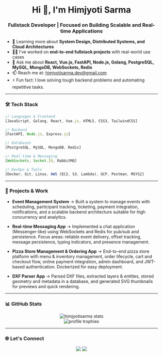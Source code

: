 <h1 align="center">Hi 👋, I'm Himjyoti Sarma</h1>
<h3 align="center">Fullstack Developer | Focused on Building Scalable and Real-time Applications</h3>

- 🌱 Learning more about **System Design, Distributed Systems, and Cloud Architectures**  
- 👨‍💻 I’ve worked on **end-to-end fullstack projects** with real-world use cases  
- 💬 Ask me about **React, Vue.js, FastAPI, Node.js, Golang, PostgreSQL, MySQL, MongoDB, WebSockets, Redis**  
- 📫 Reach me at: [himjyotisarma.dev@gmail.com](mailto:himjyotisarma.dev@gmail.com)  
- ⚡ Fun fact: I love solving tough backend problems and automating repetitive tasks.  

---

### 🛠️ Tech Stack

```ts
// Languages & Frontend
[JavaScript, Golang, React, Vue.js, HTML5, CSS3, TailwindCSS]

// Backend
[FastAPI, Node.js, Express.js]

// Databases
[PostgreSQL, MySQL, MongoDB, Redis]

// Real-time & Messaging
[WebSockets, Socket.IO, RabbitMQ]

// DevOps & Tools
[Docker, Git, Linux, AWS (EC2, S3, Lambda), GCP, Postman, MSYS2]
```

---

### 📌 Projects & Work

- **Event Management System** → Built a system to manage events with scheduling, participant tracking, ticketing, payment integration, notifications, and a scalable backend architecture suitable for high concurrency and analytics.

- **Real-time Messaging App** → Implemented a chat application (Messenger-like) using WebSockets and Redis for pub/sub and persistence. Focus areas: reliable event delivery, offset tracking, message persistence, typing indicators, and presence management.

- **Pizza Store Management & Ordering App** → End-to-end pizza store platform with menu & inventory management, order lifecycle, cart and checkout flow, online payment integration, admin dashboard, and JWT-based authentication. Dockerized for easy deployment.

- **DXF Parser App** → Parsed DXF files, extracted layers & entities, stored geometry and metadata in a database, and generated SVG thumbnails for previews and quick rendering.

---

### 📊 GitHub Stats

<p align="center">
  <img src="https://github-readme-stats.vercel.app/api?username=himjyotisarma&show_icons=true&theme=radical" alt="himjyotisarma stats" />
  <br/>
  <img src="https://github-profile-trophy.vercel.app/?username=himjyotisarma&theme=radical" alt="profile trophies"/>
</p>

---

### 🌐 Let's Connect

<p align="center">
  <a href="https://www.linkedin.com/in/himjyotisarma"><img src="https://img.shields.io/badge/LinkedIn-blue?logo=linkedin" /></a>
  <a href="mailto:himjyotisarma.dev@gmail.com"><img src="https://img.shields.io/badge/Email-D14836?logo=gmail&logoColor=white" /></a>
</p>
